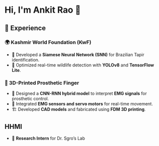 # Hi, I'm Ankit Rao 👋

## 🚀 Experience

### 🌍 Kashmir World Foundation (KwF)
- 🧠 Developed a **Siamese Neural Network (SNN)** for Brazilian Tapir identification.
- 🎯 Optimized real-time wildlife detection with **YOLOv8** and **TensorFlow Lite**.

### 🦾 3D-Printed Prosthetic Finger
- 🤖 Designed a **CNN-RNN hybrid model** to interpret **EMG signals** for prosthetic control.
- 🔌 Integrated **EMG sensors and servo motors** for real-time movement.
- 🏗️ Developed **CAD models** and fabricated using **FDM 3D printing**.

## HHMI
- 🧬 **Research Intern** for Dr. Sgro’s Lab
